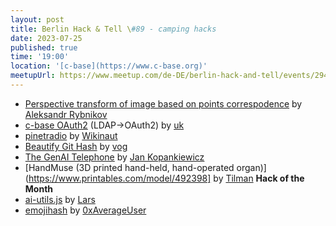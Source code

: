 ```yaml
---
layout: post
title: Berlin Hack & Tell \#89 - camping hacks
date: 2023-07-25
published: true
time: '19:00'
location: '[c-base](https://www.c-base.org)'
meetupUrl: https://www.meetup.com/de-DE/berlin-hack-and-tell/events/294906069
---
```


* [Perspective transform of image based on points correspodence](https://github.com/arrybn/perspective_thing) by [Aleksandr Rybnikov](https://github.com/arrybn)
* [c-base OAuth2](https://github.com/c-base/c-base-oauth2) (LDAP->OAuth2) by [uk](https://github.com/uwekamper)
* [pinetradio](https://github.com/Wikinaut/pinetradio) by [Wikinaut](https://github.com/Wikinaut)
* [Beautify Git Hash](https://github.com/vog/beautify_git_hash) by [vog](https://github.com/vog)
* [The GenAI Telephone](https://github.com/030jmk/genAI-telephone) by [Jan Kopankiewicz](https://github.com/030jmk)
* [HandMuse (3D printed hand-held, hand-operated organ)](https://www.printables.com/model/492398] by [Tilman](https://www.printables.com/@Marmoset_Thre_883507) **Hack of the Month**
* [ai-utils.js](https://github.com/lgrammel/ai-utils.js) by [Lars](https://github.com/lgrammel)
* [emojihash](https://github.com/0xAverageUser/emojihash) by [0xAverageUser](https://github.com/0xAverageUser/emojihash)